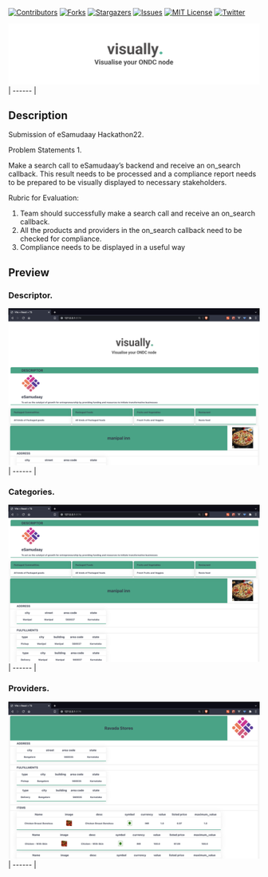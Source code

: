 
[![Contributors][contributors-shield]][contributors-url]
[![Forks][forks-shield]][forks-url]
[![Stargazers][stars-shield]][stars-url]
[![Issues][issues-shield]][issues-url]
[![MIT License][license-shield]][license-url]
[![Twitter][twitter-shield]][twitter-url]



![alt-text](src/assets/logoHeader.png)
 | ------ |


## Description
Submission of eSamudaay Hackathon22.

Problem Statements 1.

Make a search call to eSamudaay’s backend and receive an on_search callback. This result needs to be processed and a compliance report needs to be prepared to be visually displayed to necessary stakeholders.

Rubric for Evaluation:

1. Team should successfully make a search call and receive an on_search callback.
2. All the products and providers in the on_search callback need to be checked for compliance.
3. Compliance needs to be displayed in a useful way



## Preview
### Descriptor.<br />
![alt-text](src/assets/homepage.png)
| ------ |

### Categories.<br />
![alt-text](src/assets/descriptor.png)
| ------ |

### Providers. <br />
![alt-text](src/assets/provider.png)
| ------ |




<!-- MARKDOWN LINKS & IMAGES -->
<!-- https://www.markdownguide.org/basic-syntax/#reference-style-links -->
[contributors-shield]: https://img.shields.io/github/contributors/ankit-v2-1/xe50.svg?style=for-the-badge
[contributors-url]: https://github.com/ankit-v2-1/xe50/graphs/contributors
[forks-shield]: https://img.shields.io/github/forks/ankit-v2-1/reframe.svg?style=for-the-badge
[forks-url]: https://github.com/ankit-v2-1/xe50/network/members
[stars-shield]: https://img.shields.io/github/stars/ankit-v2-1/xe50.svg?style=for-the-badge
[stars-url]: https://github.com/ankit-v2-1/xe50/stargazers
[issues-shield]: https://img.shields.io/github/issues/ankit-v2-1/xe50.svg?style=for-the-badge
[issues-url]: https://github.com/ankit-v2-1/xe50/issues
[license-shield]: https://img.shields.io/github/license/ankit-v2-1/reframe.svg?style=for-the-badge
[license-url]: https://github.com/ankit-v2-1/reframe/blob/dev/LICENSE
[twitter-shield]: https://img.shields.io/twitter/follow/ankit_v2_1?style=for-the-badge&color=09f&labelColor=black.svg&logo=twitter&label=@ankit_v2_1
[twitter-url]: https://twitter.com/ankit_v2_1